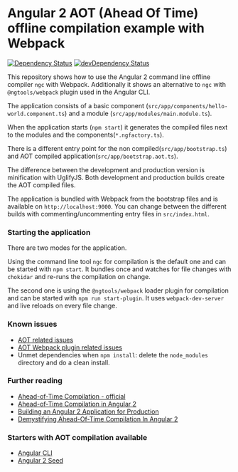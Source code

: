 # Angular 2 AOT (Ahead Of Time) offline compilation example with Webpack
[![Dependency Status](https://david-dm.org/blacksonic/angular2-aot-webpack.svg)](https://david-dm.org/blacksonic/angular2-aot-webpack)
[![devDependency Status](https://david-dm.org/blacksonic/angular2-aot-webpack/dev-status.svg)](https://david-dm.org/blacksonic/angular2-aot-webpack?type=dev)

This repository shows how to use the Angular 2 command line offline compiler ```ngc``` with Webpack.
Additionally it shows an alternative to ```ngc``` with ```@ngtools/webpack``` plugin used in the Angular CLI.

The application consists of a basic component (```src/app/components/hello-world.component.ts```) 
and a module (```src/app/modules/main.module.ts```).

When the application starts (```npm start```) 
it generates the compiled files next to the modules and the components(```*.ngfactory.ts```).

There is a different entry point for the non compiled(```src/app/bootstrap.ts```)
and AOT compiled application(```src/app/bootstrap.aot.ts```).

The difference between the development and production version is minification with UglifyJS.
Both development and production builds create the AOT compiled files.

The application is bundled with Webpack from the bootstrap files and is available on ```http://localhost:9000```.
You can change between the different builds with commenting/uncommenting entry files in ```src/index.html```.

### Starting the application

There are two modes for the application.

Using the command line tool ```ngc``` for compilation is the default one 
and can be started with ```npm start```. It bundles once and watches for file changes with ```chokidar``` 
and re-runs the compilation on change.

The second one is using the ```@ngtools/webpack``` loader plugin for compilation
and can be started with ```npm run start-plugin```. It uses ```webpack-dev-server``` and 
live reloads on every file change.

### Known issues

- [AOT related issues](https://github.com/angular/angular/issues?utf8=%E2%9C%93&q=is%3Aissue%20is%3Aopen%20aot)
- [AOT Webpack plugin related issues](https://github.com/angular/angular-cli/issues?utf8=%E2%9C%93&q=is%3Aissue%20is%3Aopen%20aot)
- Unmet dependencies when ```npm install```: delete the ```node_modules``` directory and do a clean install.

### Further reading

- [Ahead-of-Time Compilation - official](https://angular.io/docs/ts/latest/cookbook/aot-compiler.html)
- [Ahead-of-Time Compilation in Angular 2](http://blog.mgechev.com/2016/08/14/ahead-of-time-compilation-angular-offline-precompilation/)
- [Building an Angular 2 Application for Production](http://blog.mgechev.com/2016/06/26/tree-shaking-angular2-production-build-rollup-javascript/)
- [Demystifying Ahead-Of-Time Compilation In Angular 2](http://slides.com/wassimchegham/demystifying-ahead-of-time-compilation-in-angular-2-aot-jit)

### Starters with AOT compilation available

- [Angular CLI](https://github.com/angular/angular-cli)
- [Angular 2 Seed](https://github.com/mgechev/angular-seed)
